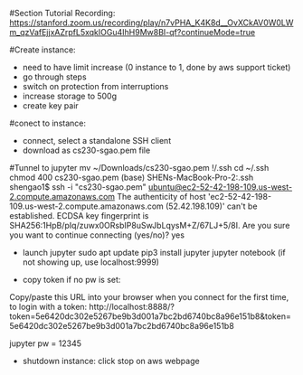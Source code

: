 
#Section Tutorial Recording:
https://stanford.zoom.us/recording/play/n7vPHA_K4K8d__OvXCkAV0W0LWm_qzVafEjjxAZrpfL5xqkIOGu4IhH9Mw8BI-qf?continueMode=true

#Create instance: 
- need to have limit increase (0 instance to 1, done by aws support ticket)
- go through steps
- switch on protection from interruptions
- increase storage to 500g
- create key pair

#conect to instance:
- connect, select a standalone SSH client
- download as cs230-sgao.pem file

#Tunnel to jupyter
mv ~/Downloads/cs230-sgao.pem !/.ssh
cd ~/.ssh
chmod 400 cs230-sgao.pem
(base) SHENs-MacBook-Pro-2:.ssh shengao1$ ssh -i "cs230-sgao.pem" ubuntu@ec2-52-42-198-109.us-west-2.compute.amazonaws.com
The authenticity of host 'ec2-52-42-198-109.us-west-2.compute.amazonaws.com (52.42.198.109)' can't be established.
ECDSA key fingerprint is SHA256:1HpB/pIq/zuwx0ORsbIP8uSwJbLqysM+Z/67LJ+5/8I.
Are you sure you want to continue connecting (yes/no)? yes

- launch jupyter
sudo apt update
pip3 install jupyter
jupyter notebook (if not showing up, use localhost:9999)

- copy token if no pw is set: 

Copy/paste this URL into your browser when you connect for the first time,
    to login with a token:
        http://localhost:8888/?token=5e6420dc302e5267be9b3d001a7bc2bd6740bc8a96e151b8&token=5e6420dc302e5267be9b3d001a7bc2bd6740bc8a96e151b8

jupyter pw = 12345

- shutdown instance: click stop on aws webpage